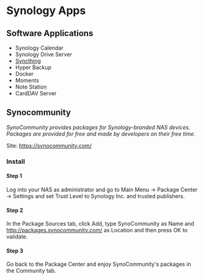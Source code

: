 # Synology Apps

## Software Applications

- Synology Calendar
- Synology Drive Server
- [Syncthing](https://synocommunity.com/package/syncthing)
- Hyper Backup
- Docker
- Moments
- Note Station
- CardDAV Server

## Synocommunity

_SynoCommunity provides packages for Synology-branded NAS devices.
Packages are provided for free and made by developers on their free time._

Site: https://synocommunity.com/

### Install

#### Step 1

Log into your NAS as administrator and go to Main Menu → Package Center → Settings and set Trust Level to Synology Inc. and trusted publishers.

#### Step 2

In the Package Sources tab, click Add, type SynoCommunity as Name and http://packages.synocommunity.com/ as Location and then press OK to validate.

#### Step 3

Go back to the Package Center and enjoy SynoCommunity's packages in the Community tab.
